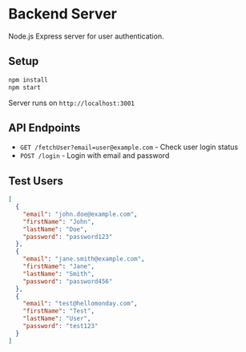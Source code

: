 # Backend Server

Node.js Express server for user authentication.

## Setup

```bash
npm install
npm start
```

Server runs on `http://localhost:3001`

## API Endpoints

- `GET /fetchUser?email=user@example.com` - Check user login status
- `POST /login` - Login with email and password

## Test Users

```json
[
  {
    "email": "john.doe@example.com",
    "firstName": "John", 
    "lastName": "Doe",
    "password": "password123"
  },
  {
    "email": "jane.smith@example.com",
    "firstName": "Jane",
    "lastName": "Smith", 
    "password": "password456"
  },
  {
    "email": "test@hellomonday.com",
    "firstName": "Test",
    "lastName": "User",
    "password": "test123"
  }
]
```